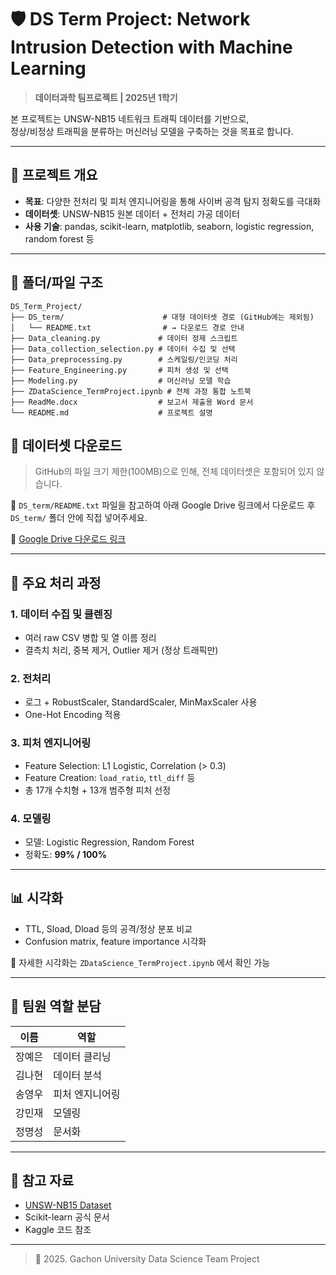 # 🛡️ DS Term Project: Network Intrusion Detection with Machine Learning

> **데이터과학 팀프로젝트 | 2025년 1학기**

본 프로젝트는 UNSW-NB15 네트워크 트래픽 데이터를 기반으로,  
정상/비정상 트래픽을 분류하는 머신러닝 모델을 구축하는 것을 목표로 합니다.

---

## 📌 프로젝트 개요

- **목표**: 다양한 전처리 및 피처 엔지니어링을 통해 사이버 공격 탐지 정확도를 극대화
- **데이터셋**: UNSW-NB15 원본 데이터 + 전처리 가공 데이터
- **사용 기술**: pandas, scikit-learn, matplotlib, seaborn, logistic regression, random forest 등

---

## 📁 폴더/파일 구조

```
DS_Term_Project/
├── DS_term/                      # 대형 데이터셋 경로 (GitHub에는 제외됨)
│   └── README.txt                # → 다운로드 경로 안내
├── Data_cleaning.py             # 데이터 정제 스크립트
├── Data_collection_selection.py # 데이터 수집 및 선택
├── Data_preprocessing.py        # 스케일링/인코딩 처리
├── Feature_Engineering.py       # 피처 생성 및 선택
├── Modeling.py                  # 머신러닝 모델 학습
├── ZDataScience_TermProject.ipynb # 전체 과정 통합 노트북
├── ReadMe.docx                  # 보고서 제출용 Word 문서
└── README.md                    # 프로젝트 설명
```

## 📂 데이터셋 다운로드

> GitHub의 파일 크기 제한(100MB)으로 인해, 전체 데이터셋은 포함되어 있지 않습니다.

📁 `DS_term/README.txt` 파일을 참고하여 아래 Google Drive 링크에서 다운로드 후  
`DS_term/` 폴더 안에 직접 넣어주세요.

🔗 [Google Drive 다운로드 링크](https://drive.google.com/your-dataset-link)

---

## 🧪 주요 처리 과정

### 1. 데이터 수집 및 클렌징
- 여러 raw CSV 병합 및 열 이름 정리
- 결측치 처리, 중복 제거, Outlier 제거 (정상 트래픽만)

### 2. 전처리
- 로그 + RobustScaler, StandardScaler, MinMaxScaler 사용
- One-Hot Encoding 적용

### 3. 피처 엔지니어링
- Feature Selection: L1 Logistic, Correlation (> 0.3)
- Feature Creation: `load_ratio`, `ttl_diff` 등
- 총 17개 수치형 + 13개 범주형 피처 선정

### 4. 모델링
- 모델: Logistic Regression, Random Forest
- 정확도: **99% / 100%**

---

## 📊 시각화

- TTL, Sload, Dload 등의 공격/정상 분포 비교
- Confusion matrix, feature importance 시각화

📌 자세한 시각화는 `ZDataScience_TermProject.ipynb` 에서 확인 가능

---

## 👥 팀원 역할 분담

| 이름   | 역할                          
|--------|-------------------------
| 장예은 | 데이터 클리닝             
| 김나현 | 데이터 분석               
| 송영우 | 피처 엔지니어링          
| 강민재 | 모델링   
| 정명성 | 문서화  
---

## 📎 참고 자료

- [UNSW-NB15 Dataset](https://research.unsw.edu.au/projects/unsw-nb15-dataset)
- Scikit-learn 공식 문서
- Kaggle 코드 참조

---

> 🚀 2025. Gachon University Data Science Team Project
